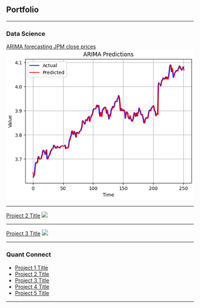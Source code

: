 ## Portfolio

---

### Data Science

[ARIMA forecasting JPM close prices](/projects/arimaForecasting/arimaFinal.html)
<img src="projects/arimaForecasting/projectPic.png?raw=true"/>

---
[Project 2 Title](/sample_page)
<img src="images/dummy_thumbnail.jpg?raw=true"/>

---
[Project 3 Title](http://example.com/)
<img src="images/dummy_thumbnail.jpg?raw=true"/>

---

### Quant Connect

- [Project 1 Title](http://example.com/)
- [Project 2 Title](http://example.com/)
- [Project 3 Title](http://example.com/)
- [Project 4 Title](http://example.com/)
- [Project 5 Title](http://example.com/)

---




